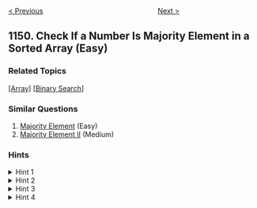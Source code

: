 <!--|This file generated by command(leetcode description); DO NOT EDIT.    |-->
<!--+----------------------------------------------------------------------+-->
<!--|@author    openset <openset.wang@gmail.com>                           |-->
<!--|@link      https://github.com/openset                                 |-->
<!--|@home      https://github.com/openset/leetcode                        |-->
<!--+----------------------------------------------------------------------+-->

[< Previous](https://github.com/openset/leetcode/tree/master/problems/article-views-ii "Article Views II")
　　　　　　　　　　　　　　　　
[Next >](https://github.com/openset/leetcode/tree/master/problems/minimum-swaps-to-group-all-1s-together "Minimum Swaps to Group All 1's Together")

## 1150. Check If a Number Is Majority Element in a Sorted Array (Easy)



### Related Topics
  [[Array](https://github.com/openset/leetcode/tree/master/tag/array/README.md)]
  [[Binary Search](https://github.com/openset/leetcode/tree/master/tag/binary-search/README.md)]

### Similar Questions
  1. [Majority Element](https://github.com/openset/leetcode/tree/master/problems/majority-element) (Easy)
  1. [Majority Element II](https://github.com/openset/leetcode/tree/master/problems/majority-element-ii) (Medium)

### Hints
<details>
<summary>Hint 1</summary>
How to check if a given number target is a majority element?.
</details>

<details>
<summary>Hint 2</summary>
Find the frequency of target and compare it to the length of the array.
</details>

<details>
<summary>Hint 3</summary>
You can find the frequency of an element using Binary Search since the array is sorted.
</details>

<details>
<summary>Hint 4</summary>
Using Binary Search, find the first and last occurrences of A. Then just calculate the difference between the indexes of these occurrences.
</details>
